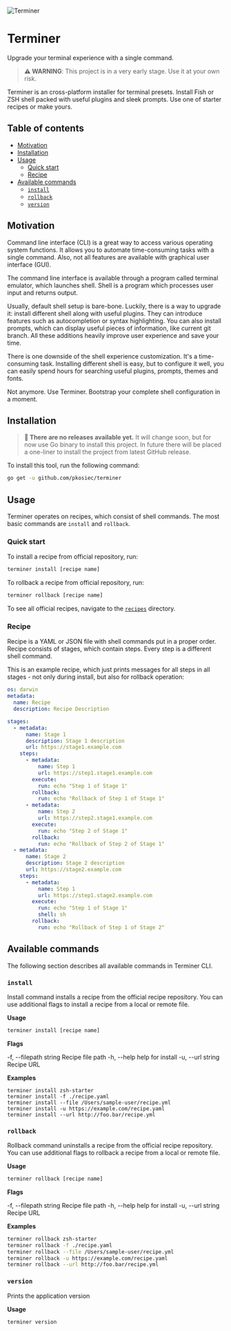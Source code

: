 ![Terminer](./assets/logo.png)

# Terminer

Upgrade your terminal experience with a single command.

> **:warning: WARNING**: This project is in a very early stage. Use it at your own risk.

Terminer is an cross-platform installer for terminal presets. Install Fish or ZSH shell packed with useful plugins and sleek prompts. Use one of starter recipes or make yours.

## Table of contents

- [Motivation](#motivation)
- [Installation](#installation)
- [Usage](#usage)
  - [Quick start](#quick-start)
  - [Recipe](#recipe)
- [Available commands](#available-commands)
  - [`install`](#install)
  - [`rollback`](#rollback)
  - [`version`](#version)

## Motivation

Command line interface (CLI) is a great way to access various operating system functions. It allows you to automate time-consuming tasks with a single command. Also, not all features are available with graphical user interface (GUI).

The command line interface is available through a program called terminal emulator, which launches shell. Shell is a program which processes user input and returns output.

Usually, default shell setup is bare-bone. Luckily, there is a way to upgrade it: install different shell along with useful plugins. They can introduce features such as autocompletion or syntax highlighting. You can also install prompts, which can display useful pieces of information, like current git branch. All these additions heavily improve user experience and save your time.

There is one downside of the shell experience customization. It's a time-consuming task. Installing different shell is easy, but to configure it well, you can easily spend hours for searching useful plugins, prompts, themes and fonts.

Not anymore. Use Terminer. Bootstrap your complete shell configuration in a moment.

## Installation

> **:construction: There are no releases available yet.** It will change soon, but for now use Go binary to install this project. In future there will be placed a one-liner to install the project from latest GitHub release.

To install this tool, run the following command:

```bash
go get -u github.com/pkosiec/terminer
```

## Usage

Terminer operates on recipes, which consist of shell commands.
The most basic commands are `install` and `rollback`.

### Quick start

To install a recipe from official repository, run:

```bash
terminer install [recipe name]
```

To rollback a recipe from official repository, run:

```bash
terminer rollback [recipe name]
```

To see all official recipes, navigate to the [`recipes`](./recipes) directory.

### Recipe

Recipe is a YAML or JSON file with shell commands put in a proper order. Recipe consists of stages, which contain steps. Every step is a different shell command.

This is an example recipe, which just prints messages for all steps in all stages - not only during install, but also for rollback operation:

```yaml
os: darwin
metadata:
  name: Recipe
  description: Recipe Description

stages:
  - metadata:
      name: Stage 1
      description: Stage 1 description
      url: https://stage1.example.com
    steps:
      - metadata:
          name: Step 1
          url: https://step1.stage1.example.com
        execute:
          run: echo "Step 1 of Stage 1"
        rollback:
          run: echo "Rollback of Step 1 of Stage 1"
      - metadata:
          name: Step 2
          url: https://step2.stage1.example.com
        execute:
          run: echo "Step 2 of Stage 1"
        rollback:
          run: echo "Rollback of Step 2 of Stage 1"
  - metadata:
      name: Stage 2
      description: Stage 2 description
      url: https://stage2.example.com
    steps:
      - metadata:
          name: Step 1
          url: https://step1.stage2.example.com
        execute:
          run: echo "Step 1 of Stage 1"
          shell: sh
        rollback:
          run: echo "Rollback of Step 1 of Stage 2"
```

## Available commands

The following section describes all available commands in Terminer CLI.

### `install`

Install command installs a recipe from the official recipe repository. You can use additional flags to install a recipe from a local or remote file.

**Usage**

```bash
terminer install [recipe name]
```

**Flags**

  -f, --filepath string   Recipe file path
  -h, --help              help for install
  -u, --url string        Recipe URL

**Examples**

```
terminer install zsh-starter
terminer install -f ./recipe.yaml
terminer install --file /Users/sample-user/recipe.yml
terminer install -u https://example.com/recipe.yaml
terminer install --url http://foo.bar/recipe.yml
```

### `rollback`

Rollback command uninstalls a recipe from the official recipe repository. You can use additional flags to rollback a recipe from a local or remote file.

**Usage**

```bash
terminer rollback [recipe name]
```

**Flags**

  -f, --filepath string   Recipe file path
  -h, --help              help for install
  -u, --url string        Recipe URL

**Examples**

```bash
terminer rollback zsh-starter
terminer rollback -f ./recipe.yaml
terminer rollback --file /Users/sample-user/recipe.yml
terminer rollback -u https://example.com/recipe.yaml
terminer rollback --url http://foo.bar/recipe.yml
```

### `version`

Prints the application version

**Usage**

```bash
terminer version
```
